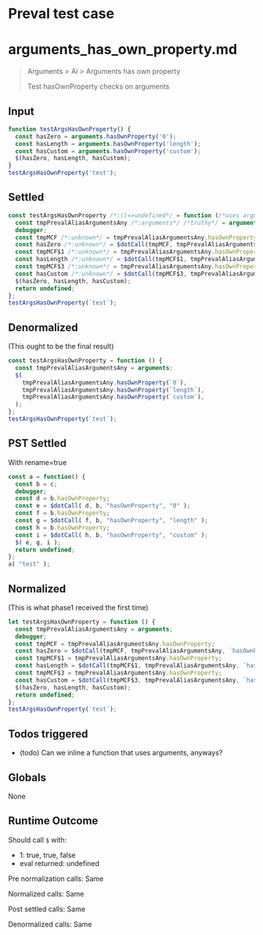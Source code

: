 # Preval test case

# arguments_has_own_property.md

> Arguments > Ai > Arguments has own property
>
> Test hasOwnProperty checks on arguments

## Input

`````js filename=intro
function testArgsHasOwnProperty() {
  const hasZero = arguments.hasOwnProperty('0');
  const hasLength = arguments.hasOwnProperty('length');
  const hasCustom = arguments.hasOwnProperty('custom');
  $(hasZero, hasLength, hasCustom);
}
testArgsHasOwnProperty('test');
`````


## Settled


`````js filename=intro
const testArgsHasOwnProperty /*:()=>undefined*/ = function (/*uses arguments*/) {
  const tmpPrevalAliasArgumentsAny /*:arguments*/ /*truthy*/ = arguments;
  debugger;
  const tmpMCF /*:unknown*/ = tmpPrevalAliasArgumentsAny.hasOwnProperty;
  const hasZero /*:unknown*/ = $dotCall(tmpMCF, tmpPrevalAliasArgumentsAny, `hasOwnProperty`, `0`);
  const tmpMCF$1 /*:unknown*/ = tmpPrevalAliasArgumentsAny.hasOwnProperty;
  const hasLength /*:unknown*/ = $dotCall(tmpMCF$1, tmpPrevalAliasArgumentsAny, `hasOwnProperty`, `length`);
  const tmpMCF$3 /*:unknown*/ = tmpPrevalAliasArgumentsAny.hasOwnProperty;
  const hasCustom /*:unknown*/ = $dotCall(tmpMCF$3, tmpPrevalAliasArgumentsAny, `hasOwnProperty`, `custom`);
  $(hasZero, hasLength, hasCustom);
  return undefined;
};
testArgsHasOwnProperty(`test`);
`````


## Denormalized
(This ought to be the final result)

`````js filename=intro
const testArgsHasOwnProperty = function () {
  const tmpPrevalAliasArgumentsAny = arguments;
  $(
    tmpPrevalAliasArgumentsAny.hasOwnProperty(`0`),
    tmpPrevalAliasArgumentsAny.hasOwnProperty(`length`),
    tmpPrevalAliasArgumentsAny.hasOwnProperty(`custom`),
  );
};
testArgsHasOwnProperty(`test`);
`````


## PST Settled
With rename=true

`````js filename=intro
const a = function() {
  const b = c;
  debugger;
  const d = b.hasOwnProperty;
  const e = $dotCall( d, b, "hasOwnProperty", "0" );
  const f = b.hasOwnProperty;
  const g = $dotCall( f, b, "hasOwnProperty", "length" );
  const h = b.hasOwnProperty;
  const i = $dotCall( h, b, "hasOwnProperty", "custom" );
  $( e, g, i );
  return undefined;
};
a( "test" );
`````


## Normalized
(This is what phase1 received the first time)

`````js filename=intro
let testArgsHasOwnProperty = function () {
  const tmpPrevalAliasArgumentsAny = arguments;
  debugger;
  const tmpMCF = tmpPrevalAliasArgumentsAny.hasOwnProperty;
  const hasZero = $dotCall(tmpMCF, tmpPrevalAliasArgumentsAny, `hasOwnProperty`, `0`);
  const tmpMCF$1 = tmpPrevalAliasArgumentsAny.hasOwnProperty;
  const hasLength = $dotCall(tmpMCF$1, tmpPrevalAliasArgumentsAny, `hasOwnProperty`, `length`);
  const tmpMCF$3 = tmpPrevalAliasArgumentsAny.hasOwnProperty;
  const hasCustom = $dotCall(tmpMCF$3, tmpPrevalAliasArgumentsAny, `hasOwnProperty`, `custom`);
  $(hasZero, hasLength, hasCustom);
  return undefined;
};
testArgsHasOwnProperty(`test`);
`````


## Todos triggered


- (todo) Can we inline a function that uses arguments, anyways?


## Globals


None


## Runtime Outcome


Should call `$` with:
 - 1: true, true, false
 - eval returned: undefined

Pre normalization calls: Same

Normalized calls: Same

Post settled calls: Same

Denormalized calls: Same
